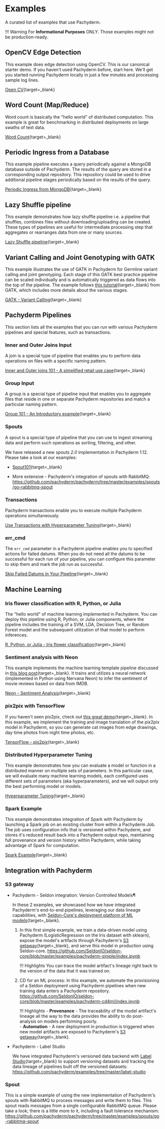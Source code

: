 # Examples
A curated list of examples that use Pachyderm.

!!! Warning
        For **Informational Purposes** ONLY. Those examples might not be production-ready.
## OpenCV Edge Detection

This example does edge detection using OpenCV. This is our canonical starter demo. If you haven't used Pachyderm before, start here. We'll get you started running Pachyderm locally in just a few minutes and processing sample log lines.

[Open CV](https://docs.pachyderm.com/latest/getting_started/beginner_tutorial/){target=_blank}

## Word Count (Map/Reduce)

Word count is basically the "hello world" of distributed computation. This example is great for benchmarking in distributed deployments on large swaths of text data.

[Word Count](https://github.com/pachyderm/pachyderm/tree/master/examples/word_count){target=_blank}

## Periodic Ingress from a Database

This example pipeline executes a query periodically against a MongoDB database outside of Pachyderm.  The results of the query are stored in a corresponding output repository.  This repository could be used to drive additional pipeline stages periodically based on the results of the query.

[Periodic Ingress from MongoDB](https://github.com/pachyderm/pachyderm/tree/master/examples/db){target=_blank}

## Lazy Shuffle pipeline

This example demonstrates how lazy shuffle pipeline i.e. a pipeline that shuffles, combines files without downloading/uploading can be created. These types of pipelines are useful for intermediate processing step that aggregates or rearranges data from one or many sources.

[Lazy Shuffle pipeline](https://github.com/pachyderm/pachyderm/tree/master/examples/shuffle){target=_blank}

## Variant Calling and Joint Genotyping with GATK

This example illustrates the use of GATK in Pachyderm for Germline variant calling and joint genotyping. Each stage of this GATK best practice pipeline can be scaled individually and is automatically triggered as data flows into the top of the pipeline. The example follows [this tutorial](https://drive.google.com/open?id=0BzI1CyccGsZiQ1BONUxfaGhZRGc){target=_blank} from GATK, which includes more details about the various stages.

[GATK - Variant Calling](https://github.com/pachyderm/pachyderm/tree/master/examples/gatk){target=_blank}

## Pachyderm Pipelines

This section lists all the examples that you can run with various
Pachyderm pipelines and special features, such as transactions.

### Inner and Outer Joins Input

A join is a special type of pipeline that enables you to perform
data operations on files with a specific naming pattern.

[Inner and Outer joins 101 - A simplified retail use case](https://github.com/pachyderm/pachyderm/tree/master/examples/joins){target=_blank}
### Group Input

A group is a special type of pipeline input that enables 
you to aggregate files that reside in one or separate Pachyderm
repositories and match a particular naming pattern. 

[Group 101 - An Introductory example](https://github.com/pachyderm/pachyderm/tree/master/examples/group){target=_blank}
### Spouts

A spout is a special type of pipeline that you can use to ingest
streaming data and perform such operations as sorting, filtering, and other.

We have released a new *spouts 2.0* implementation
in Pachyderm 1.12. Please take a look at our examples:

- [Spout101](https://github.com/pachyderm/pachyderm/tree/master/examples/spouts/spout101){target=_blank}

- More extensive - Pachyderm's integration of spouts with RabbitMQ: https://github.com/pachyderm/pachyderm/tree/master/examples/spouts/go-rabbitmq-spout 

### Transactions

Pachyderm transactions enable you to execute multiple
Pachyderm operations simultaneously.

[Use Transactions with Hyperparameter Tuning](https://github.com/pachyderm/pachyderm/tree/master/examples/transactions){target=_blank}

### err_cmd

The `err_cmd` parameter in a Pachyderm pipeline enables
you to specified actions for failed datums. When you do not
need all the datums to be successful for each run of your
pipeline, you can configure this parameter to skip them and
mark the job run as successful.

[Skip Failed Datums in Your Pipeline](https://github.com/pachyderm/pachyderm/tree/master/examples/err_cmd){target=_blank}

## Machine Learning

### Iris flower classification with R, Python, or Julia

The "hello world" of machine learning implemented in Pachyderm.  You can deploy this pipeline using R, Python, or Julia components, where the pipeline includes the training of a SVM, LDA, Decision Tree, or Random Forest model and the subsequent utilization of that model to perform inferences.

[R, Python, or Julia - Iris flower classification](https://github.com/pachyderm/pachyderm/tree/master/examples/ml/iris){target=_blank}

### Sentiment analysis with Neon

This example implements the machine learning template pipeline discussed in [this blog post](https://medium.com/pachyderm-data/sustainable-machine-learning-workflows-8c617dd5506d){target=_blank}.  It trains and utilizes a neural network (implemented in Python using Nervana Neon) to infer the sentiment of movie reviews based on data from IMDB. 

[Neon - Sentiment Analysis](https://github.com/pachyderm/pachyderm/tree/master/examples/ml/neon){target=_blank}

### pix2pix with TensorFlow

If you haven't seen pix2pix, check out [this great demo](https://affinelayer.com/pixsrv/){target=_blank}.  In this example, we implement the training and image translation of the pix2pix model in Pachyderm, so you can generate cat images from edge drawings, day time photos from night time photos, etc.

[TensorFlow - pix2pix](https://github.com/pachyderm/pachyderm/tree/master/examples/ml/tensorflow){target=_blank}

### Distributed Hyperparameter Tuning

This example demonstrates how you can evaluate a model or function in a distributed manner on multiple sets of parameters.  In this particular case, we will evaluate many machine learning models, each configured uses different sets of parameters (aka hyperparameters), and we will output only the best performing model or models.

[Hyperparameter Tuning](https://github.com/pachyderm/pachyderm/tree/master/examples/ml/hyperparameter){target=_blank}

### Spark Example
This example demonstrates integration of Spark with Pachyderm by launching a Spark job on an existing cluster from within a Pachyderm Job. The job uses configuration info that is versioned within Pachyderm, and stores it's reduced result back into a Pachyderm output repo, maintaining full provenance and version history within Pachyderm, while taking advantage of Spark for computation.

[Spark Example](https://github.com/pachyderm/pachyderm/tree/master/examples/spark/pi){target=_blank}

## Integration with Pachyderm
###  S3 gateway 
- Pachyderm - Seldon integration: Version Controlled Models¶

    In these 2 examples, we showcased how we have integrated Pachyderm's end-to-end pipelines,
    leveraging our data lineage capabilities, 
    with [Seldon-Core's deployment platform of ML models](https://www.seldon.io/tech/products/core/){target=_blank}.

    1. In this first simple example, we train a data-driven model using Pachyderm (LogisticRegression on the Iris dataset with sklearn),
    expose the model's artifacts through Pachyderm's [S3 getaway](https://docs.pachyderm.com/latest/reference/s3gateway_api/){target=_blank}, and serve this model in production using Seldon-core. https://github.com/SeldonIO/seldon-core/blob/master/examples/pachyderm-simple/index.ipynb

        !!! Highlights
            You can trace the model artifact's lineage right back to the version of the data that it was trained on.  

    1. CD for an ML process: In this example, we automate the provisioning of a Seldon deployment using Pachyderm pipelines when new training data enters a Pachyderm repository. 
    https://github.com/SeldonIO/seldon-core/blob/master/examples/pachyderm-cd4ml/index.ipynb

        !!! Highlights 
            - **Provenance** - The traceability of the model artifact's lineage all the way to the data provides the ability to do post-analysis on models performing poorly.  
            - **Automation** -  A new deployment in production is triggered when new model artifacts are exposed to Pachyderm's [S3 getaway](https://docs.pachyderm.com/latest/reference/s3gateway_api/){target=_blank}.

- Pachyderm - Label Studio

    We have integrated Pachyderm's versioned data backend with [Label Studio](https://labelstud.io/){target=_blank}
    to support versioning datasets and tracking the data lineage of pipelines built off the versioned datasets: https://github.com/pachyderm/examples/tree/master/label-studio
###  Spout 
This is a simple example of using the new implementation of
Pachyderm's spouts with RabbitMQ to process messages and write them to files.
This spout reads messages from a single configurable RabbitMQ queue. 
Please take a look; there is a little more to it, including a fault tolerance mechanism: https://github.com/pachyderm/pachyderm/tree/master/examples/spouts/go-rabbitmq-spout 
